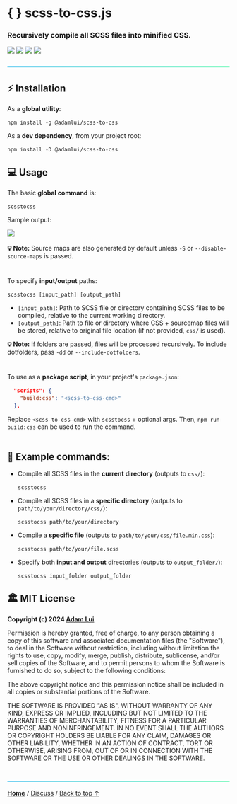 # { } scss-to-css.js 

### Recursively compile all SCSS files into minified CSS.

<a href="https://www.npmjs.com/package/@adamlui/scss-to-css"><img height=31 src="https://img.shields.io/npm/dt/%40adamlui%2Fscss-to-css?logo=npm&logoColor=white&labelColor=464646&style=for-the-badge"></a>
<a href="#%EF%B8%8F-mit-license"><img height=31 src="https://img.shields.io/badge/License-MIT-fcde7b.svg?logo=internetarchive&logoColor=white&labelColor=464646&style=for-the-badge"></a>
<a href="https://www.npmjs.com/package/@adamlui/scss-to-css?activeTab=versions"><img height=31 src="https://img.shields.io/badge/Latest_Build-1.4.1-fc7811.svg?logo=icinga&logoColor=white&labelColor=464646&style=for-the-badge"></a>
<a href="https://www.npmjs.com/package/@adamlui/scss-to-css?activeTab=code"><img height=31 src="https://img.shields.io/npm/unpacked-size/%40adamlui%2Fscss-to-css?style=for-the-badge&logo=ebox&logoColor=white&labelColor=464646"></a>

<img height=8px width="100%" src="https://github.com/adamlui/js-utils/blob/main/docs/images/aqua-separator.png">

## ⚡ Installation

As a **global utility**:

```
npm install -g @adamlui/scss-to-css
```

As a **dev dependency**, from your project root:

```
npm install -D @adamlui/scss-to-css
```

## 💻 Usage

The basic **global command** is:

```
scsstocss
```

Sample output:

<img src="https://github.com/adamlui/js-utils/blob/main/scss-to-css/media/images/sample-output.png">

**💡 Note:** Source maps are also generated by default unless `-S` or `--disable-source-maps` is passed.

#

To specify **input/output** paths:
   
```
scsstocss [input_path] [output_path]
```

- `[input_path]`: Path to SCSS file or directory containing SCSS files to be compiled, relative to the current working directory. 
- `[output_path]`: Path to file or directory where CSS + sourcemap files will be stored, relative to original file location (if not provided, `css/` is used).

**💡 Note:** If folders are passed, files will be processed recursively. To include dotfolders, pass `-dd` or `--include-dotfolders`.

#

To use as a **package script**, in your project's `package.json`:

```json
  "scripts": {
    "build:css": "<scss-to-css-cmd>"
  },
```

Replace `<scss-to-css-cmd>` with `scsstocss` + optional args. Then, `npm run build:css` can be used to run the command.
<br><br>

## 📃 Example commands:

- Compile all SCSS files in the **current directory** (outputs to `css/`):

   ```
   scsstocss
   ```

- Compile all SCSS files in a **specific directory** (outputs to `path/to/your/directory/css/`):

   ```
   scsstocss path/to/your/directory
   ```

- Compile a **specific file** (outputs to `path/to/your/css/file.min.css`):

   ```
   scsstocss path/to/your/file.scss
   ```

- Specify both **input and output** directories (outputs to `output_folder/`):

   ```
   scsstocss input_folder output_folder
   ```

## 🏛️ MIT License

**Copyright (c) 2024 [Adam Lui](https://github.com/adamlui)**

Permission is hereby granted, free of charge, to any person obtaining a copy
of this software and associated documentation files (the "Software"), to deal
in the Software without restriction, including without limitation the rights
to use, copy, modify, merge, publish, distribute, sublicense, and/or sell
copies of the Software, and to permit persons to whom the Software is
furnished to do so, subject to the following conditions:

The above copyright notice and this permission notice shall be included in all
copies or substantial portions of the Software.

THE SOFTWARE IS PROVIDED "AS IS", WITHOUT WARRANTY OF ANY KIND, EXPRESS OR
IMPLIED, INCLUDING BUT NOT LIMITED TO THE WARRANTIES OF MERCHANTABILITY,
FITNESS FOR A PARTICULAR PURPOSE AND NONINFRINGEMENT. IN NO EVENT SHALL THE
AUTHORS OR COPYRIGHT HOLDERS BE LIABLE FOR ANY CLAIM, DAMAGES OR OTHER
LIABILITY, WHETHER IN AN ACTION OF CONTRACT, TORT OR OTHERWISE, ARISING FROM,
OUT OF OR IN CONNECTION WITH THE SOFTWARE OR THE USE OR OTHER DEALINGS IN THE
SOFTWARE.

<br>

<img height=6px width="100%" src="https://github.com/adamlui/js-utils/blob/main/docs/images/aqua-separator.png">

<a href="https://github.com/adamlui/js-utils">**Home**</a> /
<a href="https://github.com/adamlui/js-utils/discussions">Discuss</a> /
<a href="#--scss-to-cssjs">Back to top ↑</a>
